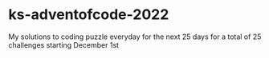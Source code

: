 # ks-adventofcode-2022
My solutions to coding puzzle everyday for the next 25 days for a total of 25 challenges starting December 1st
